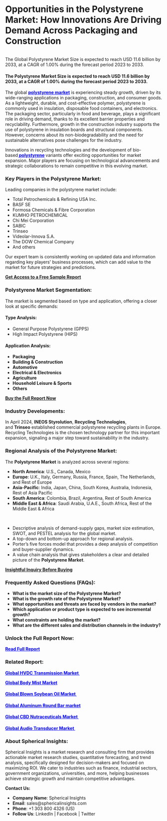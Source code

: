 <div class="wow_read_blog_hdr_img">
<div class="wow_read_blog_hdr_img_innr">
<h1>Opportunities in the Polystyrene Market: How Innovations Are Driving Demand Across Packaging and Construction</h1>
</div>
<div class="wow_main_float_head_img"><img src="https://www.vevioz.com/upload/photos/2025/01/tXD4yvEoFFvij68eE9LW_29_6ddc079872ff7e7242fff2ccc8d6e94c_image.jpg" alt="" /></div>
</div>
<div class="read-blog-container">
<div class="read-blog-desc">
<p class="mb-0">The Global Polystyrene Market Size is expected to reach USD 11.6 billion by 2033, at a CAGR of 1.00% during the forecast period 2023 to 2033.</p>
</div>
<div class="read-content">
<h4><strong>The Polystyrene Market Size is expected to reach USD 11.6 billion by 2033, at a CAGR of 1.00% during the forecast period 2023 to 2033.</strong></h4>
<p>The global&nbsp;<span style="color: #0000ff;"><a style="color: #0000ff;" href="https://www.sphericalinsights.com/reports/polystyrene-market" target="_blank" rel="noopener"><strong>polystyrene market</strong></a></span>&nbsp;is experiencing steady growth, driven by its wide-ranging applications in packaging, construction, and consumer goods. As a lightweight, durable, and cost-effective polymer, polystyrene is commonly used in insulation, disposable food containers, and electronics. The packaging sector, particularly in food and beverage, plays a significant role in driving demand, thanks to its excellent barrier properties and recyclability. Furthermore, growth in the construction industry supports the use of polystyrene in insulation boards and structural components. However, concerns about its non-biodegradability and the need for sustainable alternatives pose challenges for the industry.</p>
<p>Innovations in recycling technologies and the development of bio-based<span style="color: #0000ff;"><strong><a style="color: #0000ff;" href="https://www.sphericalinsights.com/de/reports/audio-transducer-market" target="_blank" rel="noopener">&nbsp;polystyrene</a>&nbsp;</strong></span>variants offer exciting opportunities for market expansion. Major players are focusing on technological advancements and strategic collaborations to remain competitive in this evolving market.</p>
<h3>Key Players in the Polystyrene Market:</h3>
<p>Leading companies in the polystyrene market include:</p>
<ul>
<li>Total Petrochemicals &amp; Refining USA Inc.</li>
<li>BASF SE</li>
<li>Formosa Chemicals &amp; Fibre Corporation</li>
<li>KUMHO PETROCHEMICAL</li>
<li>Chi Mei Corporation</li>
<li>SABIC</li>
<li>Trinseo</li>
<li>Videolar-Innova S.A.</li>
<li>The DOW Chemical Company</li>
<li>And others</li>
</ul>
<p>Our expert team is consistently working on updated data and information regarding key players' business processes, which can add value to the market for future strategies and predictions.</p>
<p><strong><a href="https://www.sphericalinsights.com/request-sample/7544" target="_new" rel="noopener">Get Access to a Free Sample Report</a></strong></p>
<h3>Polystyrene Market Segmentation:</h3>
<p>The market is segmented based on type and application, offering a closer look at specific demands:</p>
<h4>Type Analysis:</h4>
<ul>
<li>General Purpose Polystyrene (GPPS)</li>
<li>High Impact Polystyrene (HIPS)</li>
</ul>
<h4>Application Analysis:</h4>
<ul>
<li><strong>Packaging</strong></li>
<li><strong>Building &amp; Construction</strong></li>
<li><strong>Automotive</strong></li>
<li><strong>Electrical &amp; Electronics</strong></li>
<li><strong>Agriculture</strong></li>
<li><strong>Household Leisure &amp; Sports</strong></li>
<li><strong>Others</strong></li>
</ul>
<p><strong><a href="https://www.sphericalinsights.com/checkout/7544" target="_new" rel="noopener">Buy the Full Report Now</a></strong></p>
<h3>Industry Developments:</h3>
<p>In April 2024,&nbsp;<strong>INEOS Styrolution</strong>,&nbsp;<strong>Recycling Technologies</strong>, and&nbsp;<strong>Trinseo</strong>&nbsp;established commercial polystyrene recycling plants in Europe. Recycling Technologies is the chosen technology partner for this important expansion, signaling a major step toward sustainability in the industry.</p>
<h3>Regional Analysis of the Polystyrene Market:</h3>
<p>The&nbsp;<strong>Polystyrene Market</strong>&nbsp;is analyzed across several regions:</p>
<ul>
<li><strong>North America</strong>: U.S., Canada, Mexico</li>
<li><strong>Europe</strong>: U.K., Italy, Germany, Russia, France, Spain, The Netherlands, and Rest of Europe</li>
<li><strong>Asia-Pacific</strong>: India, Japan, China, South Korea, Australia, Indonesia, Rest of Asia Pacific</li>
<li><strong>South America</strong>: Colombia, Brazil, Argentina, Rest of South America</li>
<li><strong>Middle East &amp; Africa</strong>: Saudi Arabia, U.A.E., South Africa, Rest of the Middle East &amp; Africa</li>
</ul>
<br />
<ul>
<li>Descriptive analysis of demand-supply gaps, market size estimation, SWOT, and PESTEL analysis for the global market.</li>
<li>A top-down and bottom-up approach for regional analysis.</li>
<li>Porter&rsquo;s five forces model that provides a deep analysis of competition and buyer-supplier dynamics.</li>
<li>A value chain analysis that gives stakeholders a clear and detailed picture of the&nbsp;<strong>Polystyrene Market</strong>.</li>
</ul>
<p><strong><a href="https://www.sphericalinsights.com/inquiry-before-buying/7544" target="_new" rel="noopener">Insightful Inquiry Before Buying</a></strong></p>
<h3>Frequently Asked Questions (FAQs):</h3>
<ul>
<li><strong>What is the market size of the Polystyrene Market?</strong></li>
<li><strong>What is the growth rate of the Polystyrene Market?</strong></li>
<li><strong>What opportunities and threats are faced by vendors in the market?</strong></li>
<li><strong>Which application or product type is expected to see incremental growth?</strong></li>
<li><strong>What constraints are holding the market?</strong></li>
<li><strong>What are the different sales and distribution channels in the industry?</strong></li>
</ul>
<h3>Unlock the Full Report Now:</h3>
<p><span style="color: #0000ff;"><strong><a style="color: #0000ff;" href="https://www.sphericalinsights.com/reports/polystyrene-market" target="_new" rel="noopener">Read Full Report</a></strong></span></p>
<h3>Related Report:</h3>
<p><span style="color: #0000ff;"><strong><a style="color: #0000ff;" href="https://www.globenewswire.com/news-release/2024/09/05/2940987/0/en/Global-HVDC-Transmission-Market-Size-To-Worth-USD-24-64-Billion-By-2033-CAGR-Of-9-18.html" target="_blank" rel="noopener">Global HVDC Transmission Market&nbsp;</a></strong></span></p>
<p><span style="color: #0000ff;"><strong><a style="color: #0000ff;" href="https://www.globenewswire.com/news-release/2024/09/04/2940238/0/en/Global-Body-Mist-Market-Size-To-Worth-USD-12-6-Billion-By-2033-CAGR-Of-5-05.html" target="_blank" rel="noopener">Global Body Mist Market</a></strong></span></p>
<h4><span style="color: #0000ff;"><strong><a style="color: #0000ff;" href="https://www.sphericalinsights.jp/reports/blown-soya-oil-market" target="_blank" rel="noopener">Global Blown Soybean Oil Market&nbsp;</a></strong></span></h4>
<h4><span style="color: #0000ff;"><strong><a style="color: #0000ff;" href="https://www.sphericalinsights.jp/reports/aluminum-round-bar-market" target="_blank" rel="noopener">Global Aluminum Round Bar market</a></strong></span></h4>
<h4 class="news-post-title"><span style="color: #0000ff;"><strong><a style="color: #0000ff;" href="https://www.sphericalinsights.com/fr/reports/cbd-nutraceuticals-market" target="_blank" rel="noopener">Global CBD Nutraceuticals Market&nbsp;</a></strong></span></h4>
<h4 class="news-post-title"><span style="color: #0000ff;"><strong><a style="color: #0000ff;" href="https://www.sphericalinsights.com/de/reports/audio-transducer-market" target="_blank" rel="noopener">Global Audio Transducer Market&nbsp;</a></strong></span></h4>
<h3>About Spherical Insights:</h3>
<p>Spherical Insights is a market research and consulting firm that provides actionable market research studies, quantitative forecasting, and trend analysis, specifically designed for decision-makers and focused on maximizing ROI. We cater to industries such as finance, industrial sectors, government organizations, universities, and more, helping businesses achieve strategic growth and maintain competitive advantages.</p>
<p><strong>Contact Us:</strong></p>
<ul>
<li><strong>Company Name</strong>: Spherical Insights</li>
<li><strong>Email</strong>:&nbsp;<a rel="noopener">sales@sphericalinsights.com</a></li>
<li><strong>Phone</strong>: +1 303 800 4326 (US)</li>
<li><strong>Follow Us</strong>:&nbsp;<a rel="noopener">LinkedIn</a>&nbsp;|&nbsp;<a rel="noopener">Facebook</a>&nbsp;|&nbsp;<a rel="noopener">Twitter</a></li>
</ul>
</div>
</div>
